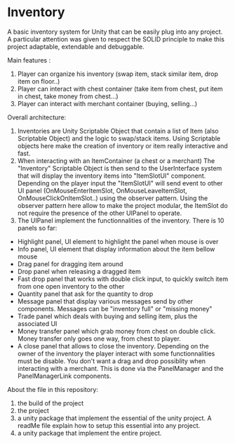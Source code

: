 # Inventory
A basic inventory system for Unity that can be easily plug into any project. A particular attention was given to respect the SOLID principle to make this project adaptable, extendable and debuggable. 

Main features :
1) Player can organize his inventory (swap item, stack similar item, drop item on floor..)
2) Player can interact with chest container (take item from chest, put item in chest, take money from chest...)
3) Player can interact with merchant container (buying, selling...)

Overall architecture: 
1) Inventories are Unity Scriptable Object that contain a list of Item (also Scriptable Object) and the logic to swap/stack items. Using Scriptable objects here make the creation of inventory or item really interactive and fast. 
2) When interacting with an ItemContainer (a chest or a merchant) The "Inventory" Scriptable Object is then send to the UserInterface system that will display the inventory items into "ItemSlotUI" component. Depending on the player input the "ItemSlotUI" will send event to other UI panel (OnMouseEnterItemSlot, OnMouseLeaveItemSlot, OnMouseClickOnItemSlot..) using the observer pattern. 
Using the observer pattern here allow to make the project modular, the ItemSlot do not require the presence of the other UIPanel to operate. 
3) The UIPanel implement the functionnalities of the  inventory. There is 10 panels so far:
- Highlight panel, UI element to highlight the panel when mouse is over
- Info panel, UI element that display information about the item bellow mouse
- Drag panel for dragging item around
- Drop panel when releasing a dragged item
- Fast drop panel that works with double click input, to quickly switch item from one open inventory to the other
- Quantity panel that ask for the quantity to drop
- Message panel that display various messages send by other components. Messages can be "inventory full" or "missing money"
- Trade panel which deals with buying and selling item, plus the associated UI
- Money transfer panel which grab money from chest on double click. Money transfer only goes one way, from chest to player.
- A close panel that allows to close the inventory.
Depending on the owner of the inventory the player interact with some functionnalities must be disable. You don't want a drag and drop possiblity 
when interacting with a merchant. This is done via the PanelManager and the PanelManagerLink components. 

About the file in this repository: 
1) the build of the project
2) the project
3) a unity package that implement the essential of the unity project. A readMe file explain how to setup this essential into any project. 
4) a unity package that implement the entire project.
